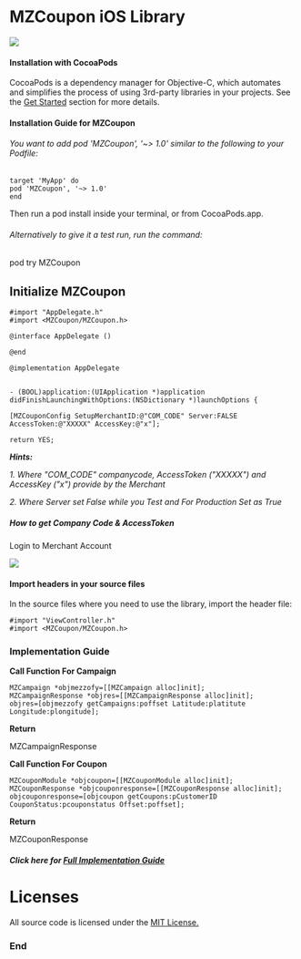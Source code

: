 # MZCoupon iOS Library

![](http://www.mezzofy.com/images/logoz.png)
#### Installation with CocoaPods
CocoaPods is a dependency manager for Objective-C, which automates and simplifies the process of using 3rd-party libraries in your projects. See the [Get Started](https://cocoapods.org) section for more details.

#### Installation Guide for MZCoupon
###### You want to add pod 'MZCoupon', '~> 1.0' similar to the following to your Podfile:

``` objc
target 'MyApp' do
pod 'MZCoupon', '~> 1.0'
end
```
Then run a pod install inside your terminal, or from CocoaPods.app.

###### Alternatively to give it a test run, run the command:

pod try MZCoupon
## Initialize MZCoupon
``` objc
#import "AppDelegate.h"
#import <MZCoupon/MZCoupon.h>

@interface AppDelegate ()

@end

@implementation AppDelegate


- (BOOL)application:(UIApplication *)application didFinishLaunchingWithOptions:(NSDictionary *)launchOptions {

[MZCouponConfig SetupMerchantID:@"COM_CODE" Server:FALSE AccessToken:@"XXXXX" AccessKey:@"x"];

return YES;

```
***Hints:*** 

*1. Where "COM_CODE" companycode, AccessToken ("XXXXX") and AccessKey ("x") provide by the Merchant*

*2. Where Server set False while you Test and For Production Set as True*


##### How to get Company Code & AccessToken
Login to Merchant Account 

![](https://s3-ap-southeast-1.amazonaws.com/mzcouponuat/email/merchant_profile.jpg)


#### Import headers in your source files
In the source files where you need to use the library, import the header file:

``` objc
#import "ViewController.h"
#import <MZCoupon/MZCoupon.h>
```
### Implementation Guide

**Call Function For Campaign** 

``` objc
MZCampaign *objmezzofy=[[MZCampaign alloc]init];
MZCampaignResponse *objres=[[MZCampaignResponse alloc]init];
objres=[objmezzofy getCampaigns:poffset Latitude:platitute Longitude:plongitude];
```
**Return**

MZCampaignResponse

**Call Function For Coupon** 

``` objc
MZCouponModule *objcoupon=[[MZCouponModule alloc]init];
MZCouponResponse *objcouponresponse=[[MZCouponResponse alloc]init];
objcouponresponse=[objcoupon getCoupons:pCustomerID CouponStatus:pcouponstatus Offset:poffset];
```
**Return**

MZCouponResponse

##### Click here for [Full Implementation Guide](https://github.com/mezzofy/mzcoupon-ios-customer-lib)
# Licenses
All source code is licensed under the [MIT License.](https://raw.githubusercontent.com/mezzofy/mzcoupon-ios-customer-lib/master/LICENSE)

### End
